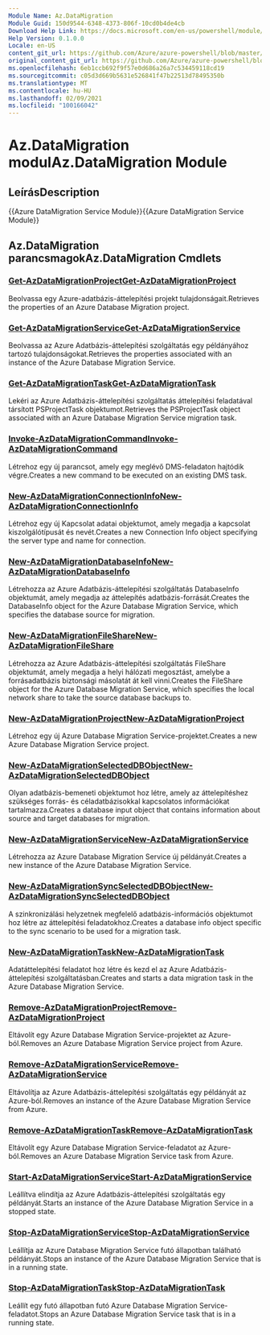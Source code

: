 ```yaml
---
Module Name: Az.DataMigration
Module Guid: 150d9544-6348-4373-806f-10cd0b4de4cb
Download Help Link: https://docs.microsoft.com/en-us/powershell/module/az.datamigration
Help Version: 0.1.0.0
Locale: en-US
content_git_url: https://github.com/Azure/azure-powershell/blob/master/src/DataMigration/DataMigration/help/Az.DataMigration.md
original_content_git_url: https://github.com/Azure/azure-powershell/blob/master/src/DataMigration/DataMigration/help/Az.DataMigration.md
ms.openlocfilehash: 6eb1ccb692f9f57e0d686a26a7c534459118cd19
ms.sourcegitcommit: c05d3d669b5631e526841f47b22513d78495350b
ms.translationtype: MT
ms.contentlocale: hu-HU
ms.lasthandoff: 02/09/2021
ms.locfileid: "100166042"
---
```

# <span data-ttu-id="53def-101">Az.DataMigration modul</span><span class="sxs-lookup"><span data-stu-id="53def-101">Az.DataMigration Module</span></span>
## <span data-ttu-id="53def-102">Leírás</span><span class="sxs-lookup"><span data-stu-id="53def-102">Description</span></span>
<span data-ttu-id="53def-103">{{Azure DataMigration Service Module}}</span><span class="sxs-lookup"><span data-stu-id="53def-103">{{Azure DataMigration Service Module}}</span></span>

## <span data-ttu-id="53def-104">Az.DataMigration parancsmagok</span><span class="sxs-lookup"><span data-stu-id="53def-104">Az.DataMigration Cmdlets</span></span>
### [<span data-ttu-id="53def-105">Get-AzDataMigrationProject</span><span class="sxs-lookup"><span data-stu-id="53def-105">Get-AzDataMigrationProject</span></span>](Get-AzDataMigrationProject.md)
<span data-ttu-id="53def-106">Beolvassa egy Azure-adatbázis-áttelepítési projekt tulajdonságait.</span><span class="sxs-lookup"><span data-stu-id="53def-106">Retrieves the properties of an Azure Database Migration project.</span></span>

### [<span data-ttu-id="53def-107">Get-AzDataMigrationService</span><span class="sxs-lookup"><span data-stu-id="53def-107">Get-AzDataMigrationService</span></span>](Get-AzDataMigrationService.md)
<span data-ttu-id="53def-108">Beolvassa az Azure Adatbázis-áttelepítési szolgáltatás egy példányához tartozó tulajdonságokat.</span><span class="sxs-lookup"><span data-stu-id="53def-108">Retrieves the properties associated with an instance of the Azure Database Migration Service.</span></span> 

### [<span data-ttu-id="53def-109">Get-AzDataMigrationTask</span><span class="sxs-lookup"><span data-stu-id="53def-109">Get-AzDataMigrationTask</span></span>](Get-AzDataMigrationTask.md)
<span data-ttu-id="53def-110">Lekéri az Azure Adatbázis-áttelepítési szolgáltatás áttelepítési feladatával társított PSProjectTask objektumot.</span><span class="sxs-lookup"><span data-stu-id="53def-110">Retrieves the PSProjectTask object associated with an Azure Database Migration Service migration task.</span></span>

### [<span data-ttu-id="53def-111">Invoke-AzDataMigrationCommand</span><span class="sxs-lookup"><span data-stu-id="53def-111">Invoke-AzDataMigrationCommand</span></span>](Invoke-AzDataMigrationCommand.md)
<span data-ttu-id="53def-112">Létrehoz egy új parancsot, amely egy meglévő DMS-feladaton hajtódik végre.</span><span class="sxs-lookup"><span data-stu-id="53def-112">Creates a new command to be executed on an existing DMS task.</span></span>

### [<span data-ttu-id="53def-113">New-AzDataMigrationConnectionInfo</span><span class="sxs-lookup"><span data-stu-id="53def-113">New-AzDataMigrationConnectionInfo</span></span>](New-AzDataMigrationConnectionInfo.md)
<span data-ttu-id="53def-114">Létrehoz egy új Kapcsolat adatai objektumot, amely megadja a kapcsolat kiszolgálótípusát és nevét.</span><span class="sxs-lookup"><span data-stu-id="53def-114">Creates a new Connection Info object specifying the server type and name for connection.</span></span>

### [<span data-ttu-id="53def-115">New-AzDataMigrationDatabaseInfo</span><span class="sxs-lookup"><span data-stu-id="53def-115">New-AzDataMigrationDatabaseInfo</span></span>](New-AzDataMigrationDatabaseInfo.md)
<span data-ttu-id="53def-116">Létrehozza az Azure Adatbázis-áttelepítési szolgáltatás DatabaseInfo objektumát, amely megadja az áttelepítés adatbázis-forrását.</span><span class="sxs-lookup"><span data-stu-id="53def-116">Creates the DatabaseInfo object for the Azure Database Migration Service, which specifies the database source for migration.</span></span>

### [<span data-ttu-id="53def-117">New-AzDataMigrationFileShare</span><span class="sxs-lookup"><span data-stu-id="53def-117">New-AzDataMigrationFileShare</span></span>](New-AzDataMigrationFileShare.md)
<span data-ttu-id="53def-118">Létrehozza az Azure Adatbázis-áttelepítési szolgáltatás FileShare objektumát, amely megadja a helyi hálózati megosztást, amelybe a forrásadatbázis biztonsági másolatát át kell vinni.</span><span class="sxs-lookup"><span data-stu-id="53def-118">Creates the FileShare object for the Azure Database Migration Service, which specifies the local network share to take the source database backups to.</span></span>

### [<span data-ttu-id="53def-119">New-AzDataMigrationProject</span><span class="sxs-lookup"><span data-stu-id="53def-119">New-AzDataMigrationProject</span></span>](New-AzDataMigrationProject.md)
<span data-ttu-id="53def-120">Létrehoz egy új Azure Database Migration Service-projektet.</span><span class="sxs-lookup"><span data-stu-id="53def-120">Creates a new Azure Database Migration Service project.</span></span>

### [<span data-ttu-id="53def-121">New-AzDataMigrationSelectedDBObject</span><span class="sxs-lookup"><span data-stu-id="53def-121">New-AzDataMigrationSelectedDBObject</span></span>](New-AzDataMigrationSelectedDBObject.md)
<span data-ttu-id="53def-122">Olyan adatbázis-bemeneti objektumot hoz létre, amely az áttelepítéshez szükséges forrás- és céladatbázisokkal kapcsolatos információkat tartalmazza.</span><span class="sxs-lookup"><span data-stu-id="53def-122">Creates a database input object that contains information about source and target databases for migration.</span></span>

### [<span data-ttu-id="53def-123">New-AzDataMigrationService</span><span class="sxs-lookup"><span data-stu-id="53def-123">New-AzDataMigrationService</span></span>](New-AzDataMigrationService.md)
<span data-ttu-id="53def-124">Létrehozza az Azure Database Migration Service új példányát.</span><span class="sxs-lookup"><span data-stu-id="53def-124">Creates a new instance of the Azure Database Migration Service.</span></span>

### [<span data-ttu-id="53def-125">New-AzDataMigrationSyncSelectedDBObject</span><span class="sxs-lookup"><span data-stu-id="53def-125">New-AzDataMigrationSyncSelectedDBObject</span></span>](New-AzDataMigrationSyncSelectedDBObject.md)
<span data-ttu-id="53def-126">A szinkronizálási helyzetnek megfelelő adatbázis-információs objektumot hoz létre az áttelepítési feladatokhoz.</span><span class="sxs-lookup"><span data-stu-id="53def-126">Creates a database info object specific to the sync scenario to be used for a migration task.</span></span>

### [<span data-ttu-id="53def-127">New-AzDataMigrationTask</span><span class="sxs-lookup"><span data-stu-id="53def-127">New-AzDataMigrationTask</span></span>](New-AzDataMigrationTask.md)
<span data-ttu-id="53def-128">Adatáttelepítési feladatot hoz létre és kezd el az Azure Adatbázis-áttelepítési szolgáltatásban.</span><span class="sxs-lookup"><span data-stu-id="53def-128">Creates and starts a data migration task in the Azure Database Migration Service.</span></span>

### [<span data-ttu-id="53def-129">Remove-AzDataMigrationProject</span><span class="sxs-lookup"><span data-stu-id="53def-129">Remove-AzDataMigrationProject</span></span>](Remove-AzDataMigrationProject.md)
<span data-ttu-id="53def-130">Eltávolít egy Azure Database Migration Service-projektet az Azure-ból.</span><span class="sxs-lookup"><span data-stu-id="53def-130">Removes an Azure Database Migration Service project from Azure.</span></span>

### [<span data-ttu-id="53def-131">Remove-AzDataMigrationService</span><span class="sxs-lookup"><span data-stu-id="53def-131">Remove-AzDataMigrationService</span></span>](Remove-AzDataMigrationService.md)
<span data-ttu-id="53def-132">Eltávolítja az Azure Adatbázis-áttelepítési szolgáltatás egy példányát az Azure-ból.</span><span class="sxs-lookup"><span data-stu-id="53def-132">Removes an instance of the Azure Database Migration Service from Azure.</span></span>

### [<span data-ttu-id="53def-133">Remove-AzDataMigrationTask</span><span class="sxs-lookup"><span data-stu-id="53def-133">Remove-AzDataMigrationTask</span></span>](Remove-AzDataMigrationTask.md)
<span data-ttu-id="53def-134">Eltávolít egy Azure Database Migration Service-feladatot az Azure-ból.</span><span class="sxs-lookup"><span data-stu-id="53def-134">Removes an Azure Database Migration Service task from Azure.</span></span>

### [<span data-ttu-id="53def-135">Start-AzDataMigrationService</span><span class="sxs-lookup"><span data-stu-id="53def-135">Start-AzDataMigrationService</span></span>](Start-AzDataMigrationService.md)
<span data-ttu-id="53def-136">Leállítva elindítja az Azure Adatbázis-áttelepítési szolgáltatás egy példányát.</span><span class="sxs-lookup"><span data-stu-id="53def-136">Starts an instance of the Azure Database Migration Service in a stopped state.</span></span> 

### [<span data-ttu-id="53def-137">Stop-AzDataMigrationService</span><span class="sxs-lookup"><span data-stu-id="53def-137">Stop-AzDataMigrationService</span></span>](Stop-AzDataMigrationService.md)
<span data-ttu-id="53def-138">Leállítja az Azure Database Migration Service futó állapotban található példányát.</span><span class="sxs-lookup"><span data-stu-id="53def-138">Stops an instance of the Azure Database Migration Service that is in a running state.</span></span>

### [<span data-ttu-id="53def-139">Stop-AzDataMigrationTask</span><span class="sxs-lookup"><span data-stu-id="53def-139">Stop-AzDataMigrationTask</span></span>](Stop-AzDataMigrationTask.md)
<span data-ttu-id="53def-140">Leállít egy futó állapotban futó Azure Database Migration Service-feladatot.</span><span class="sxs-lookup"><span data-stu-id="53def-140">Stops an  Azure Database Migration Service task that is in a running state.</span></span>

